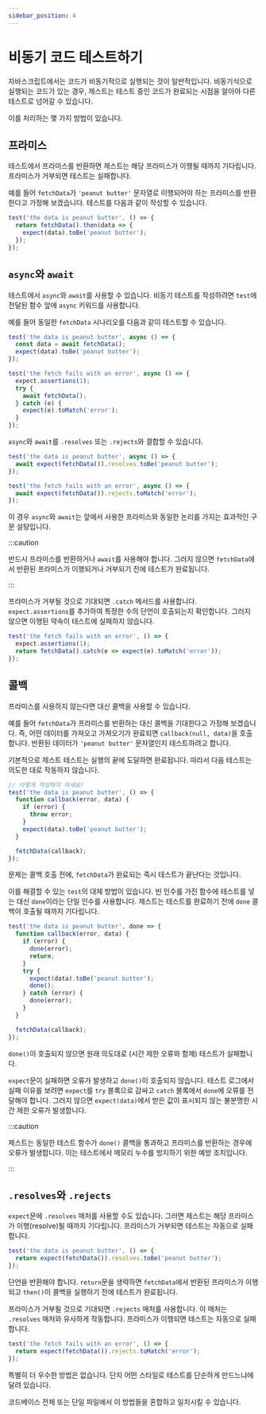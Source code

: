 ```yaml
---
sidebar_position: 4
---
```


# 비동기 코드 테스트하기

자바스크립트에서는 코드가 비동기적으로 실행되는 것이 일반적입니다. 비동기식으로 실행되는 코드가 있는 경우, 제스트는 테스트 중인 코드가 완료되는 시점을 알아야 다른 테스트로 넘어갈 수 있습니다.

이를 처리하는 몇 가지 방법이 있습니다.

## 프라미스

테스트에서 프라미스를 반환하면 제스트는 해당 프라미스가 이행될 때까지 기다립니다. 프라미스가 거부되면 테스트는 실패합니다.

예를 들어 `fetchData`가 `'peanut butter'` 문자열로 이행되어야 하는 프라미스를 반환한다고 가정해 보겠습니다. 테스트를 다음과 같이 작성할 수 있습니다.

```js
test('the data is peanut butter', () => {
  return fetchData().then(data => {
    expect(data).toBe('peanut butter');
  });
});
```

## `async`와 `await`

테스트에서 `async`와 `await`를 사용할 수 있습니다. 비동기 테스트를 작성하려면 `test`에 전달된 함수 앞에 `async` 키워드를 사용합니다.

예를 들어 동일한 `fetchData` 시나리오를 다음과 같이 테스트할 수 있습니다.

```js
test('the data is peanut butter', async () => {
  const data = await fetchData();
  expect(data).toBe('peanut butter');
});

test('the fetch fails with an error', async () => {
  expect.assertions(1);
  try {
    await fetchData();
  } catch (e) {
    expect(e).toMatch('error');
  }
});
```

`async`와 `await`를 `.resolves` 또는 `.rejects`와 결합할 수 있습니다.

```js
test('the data is peanut butter', async () => {
  await expect(fetchData()).resolves.toBe('peanut butter');
});

test('the fetch fails with an error', async () => {
  await expect(fetchData()).rejects.toMatch('error');
});
```

이 경우 `async`와 `await`는 앞에서 사용한 프라미스와 동일한 논리를 가지는 효과적인 구문 설탕입니다.

:::caution

반드시 프라미스를 반환하거나 `await`를 사용해야 합니다. 그러지 않으면 `fetchData`에서 반환된 프라미스가 이행되거나 거부되기 전에 테스트가 완료됩니다.

:::

프라미스가 거부될 것으로 기대되면 `.catch` 메서드를 사용합니다. `expect.assertions`를 추가하여 특정한 수의 단언이 호출되는지 확인합니다. 그러지 않으면 이행된 약속이 테스트에 실패하지 않습니다.

```js
test('the fetch fails with an error', () => {
  expect.assertions(1);
  return fetchData().catch(e => expect(e).toMatch('error'));
});
```

## 콜백

프라미스를 사용하지 않는다면 대신 콜백을 사용할 수 있습니다.

예를 들어 `fetchData`가 프라미스를 반환하는 대신 콜백을 기대한다고 가정해 보겠습니다. 즉, 어떤 데이터를 가져오고 가져오기가 완료되면 `callback(null, data)`을 호출합니다. 반환된 데이터가 `'peanut butter'` 문자열인지 테스트하려고 합니다.

기본적으로 제스트 테스트는 실행의 끝에 도달하면 완료됩니다. 따라서 다음 테스트는 의도한 대로 작동하지 않습니다.

```js
// 이렇게 작성하지 마세요!
test('the data is peanut butter', () => {
  function callback(error, data) {
    if (error) {
      throw error;
    }
    expect(data).toBe('peanut butter');
  }

  fetchData(callback);
});
```

문제는 콜백 호출 전에, `fetchData`가 완료되는 즉시 테스트가 끝난다는 것입니다.

이를 해결할 수 있는 `test`의 대체 방법이 있습니다. 빈 인수를 가진 함수에 테스트를 넣는 대신 `done`이라는 단일 인수를 사용합니다. 제스트는 테스트를 완료하기 전에 `done` 콜백이 호출될 때까지 기다립니다.

```js
test('the data is peanut butter', done => {
  function callback(error, data) {
    if (error) {
      done(error);
      return;
    }
    try {
      expect(data).toBe('peanut butter');
      done();
    } catch (error) {
      done(error);
    }
  }

  fetchData(callback);
});
```

`done()`이 호출되지 않으면 원래 의도대로 (시간 제한 오류와 함께) 테스트가 실패합니다.

`expect`문이 실패하면 오류가 발생하고 `done()`이 호출되지 않습니다. 테스트 로그에서 실패 이유를 보려면 `expect`를 `try` 블록으로 감싸고 `catch` 블록에서 `done`에 오류를 전달해야 합니다. 그러지 않으면 `expect(data)`에서 받은 값이 표시되지 않는 불분명한 시간 제한 오류가 발생합니다.

:::caution

제스트는 동일한 테스트 함수가 `done()` 콜백을 통과하고 프라미스를 반환하는 경우에 오류가 발생합니다. 이는 테스트에서 메모리 누수를 방지하기 위한 예방 조치입니다.

:::

## `.resolves`와 `.rejects`

`expect`문에 `.resolves` 매처를 사용할 수도 있습니다. 그러면 제스트는 해당 프라미스가 이행(resolve)될 때까지 기다립니다. 프라미스가 거부되면 테스트는 자동으로 실패합니다.

```js
test('the data is peanut butter', () => {
  return expect(fetchData()).resolves.toBe('peanut butter');
});
```

단언을 반환해야 합니다. `return`문을 생략하면 `fetchData`에서 반환된 프라미스가 이행되고 `then()`이 콜백을 실행하기 전에 테스트가 완료됩니다.

프라미스가 거부될 것으로 기대되면 `.rejects` 매처를 사용합니다. 이 매처는 `.resolves` 매처와 유사하게 작동합니다. 프라미스가 이행되면 테스트는 자동으로 실패합니다.

```js
test('the fetch fails with an error', () => {
  return expect(fetchData()).rejects.toMatch('error');
});
```

특별히 더 우수한 방법은 없습니다. 단지 어떤 스타일로 테스트를 단순하게 만드느냐에 달려 있습니다.

코드베이스 전체 또는 단일 파일에서 이 방법들을 혼합하고 일치시킬 수 있습니다.